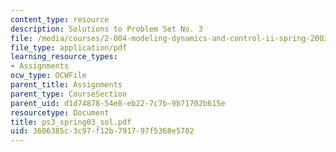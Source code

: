 ```yaml
---
content_type: resource
description: Solutions to Problem Set No. 3
file: /media/courses/2-004-modeling-dynamics-and-control-ii-spring-2003/3606385c3c97f12b791797f5368e5782_ps3_spring03_sol.pdf
file_type: application/pdf
learning_resource_types:
- Assignments
ocw_type: OCWFile
parent_title: Assignments
parent_type: CourseSection
parent_uid: d1d74878-54e8-eb22-7c7b-9b71702b615e
resourcetype: Document
title: ps3_spring03_sol.pdf
uid: 3606385c-3c97-f12b-7917-97f5368e5782
---
```

